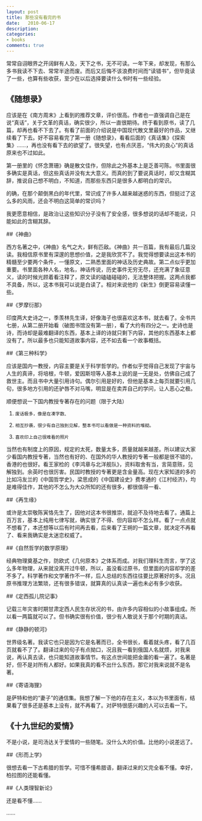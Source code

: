 ```yaml
---
layout: post
title: 那些没有看完的书
date:   2010-06-17
description: 
categories:
- books
comments: true
---
```

常常自诩眼界之开阔鲜有人及，天下之书，无不可读。一年下来，却发现，有那么多书我读不下去、常常半途而废。而后又后悔不该浪费时间而“读错书”，但毕竟读了一些，也算有些收获，至少在以后选择要读什么书时有一些经验。      


## 《随想录》 

应该是在《南方周末》上看到的推荐文章，评价很高。作者也一直强调自己是在说“真话”，关于文革的真话，确实很少，所以一直很期待。终于看到原书，读了几篇，却再也看不下去了。有看了前面的介绍说是中国现代散文里最好的作品，又继续看了下去。好不容易看完了第一册《随想录》，看看后面的《真话集》《探索集》……，再也没有看下去的欲望了。很失望，也有点厌恶，“伟大的良心”的真话原来也不过如此。

第一册里的《怀念萧珊》确是散文佳作，但除此之外基本上是乏善可陈。书里面很多确实是真话，但这些真话并没有太大意义。而真的到了要说真话时，却又含糊其辞，推说自己想不明白，不知道，而那些东西只是很多人都明白的常识。

的确，在那个颠倒黑白的年代里，常识成了许多人越来越迷惑的东西，但挺过了这么多的风雨，还会不明白这简单的常识吗？

我更愿意相信，是政治让这些知识分子没有了安全感，很多想说的话却不能说，只能如此的含糊其辞。

##《神曲》 

西方名著之中，《神曲》名气之大，鲜有匹敌。《神曲》共一百篇，我有最后几篇没读。我相信原书里有深邃的思想价值，之是我欣赏不了。我觉得想要读出这本书的精髓至少要两个条件，一懂原文，二熟悉里面的神话及历史典故。第二点似乎更加重要。书里面各种人名，地名，神话传说，历史事件无穷无尽，还充满了象征意义，读的时候光顾着看注释了，原文读的磕磕碰碰的，无法整体把握。这两点我都不具备，所以，这本书我可以说是白读了。相对来说他的《新生》倒更容易读懂一些。

##《罗摩衍那》

印度两大史诗之一，季羡林先生译，好像海子也很喜欢这本书，就去看了。全书共七册，从第二册开始看（破图书馆没有第一册），看了大约有四分之一。史诗也是诗，而诗却是最难翻译的东西，基本上译的诗就只剩下内容，其他的东西基本上都没有了。所以最多也只能知道故事内容，还不如去看一个故事概括。

##《第三种科学》

 应该是国内一教授，内容主要是关于科学哲学的。作者似乎觉得自己发现了宇宙与人生的真谛，将培根，牛顿，爱因斯坦等人基本上说的是一无是处，仿佛自己成了救世主。而且书中大量引用诗句。偶尔引用是好的，但他是基本上每页就要引用几句，很多地方引用的还驴唇不对马嘴，明显是在卖弄自己的学问，让人恶心之极。

顺便想说一下国内教授专著存在的问题（限于大陆）

1.     废话极多，像是在凑字数、

2.     相互抄袭，很少有自己独到见解，整本书可以看做是一种资料的堆砌。

3.     喜欢印上自己很难看的照片

当然也有制度上的原因，规定的太死，数量太多，质量就越来越差。所以建议大家少看国内教授专著，当然也有好的、在国外的华人教授的专著一般都是很不错的，香港的也很好。看王家检的《李鸿章与北洋舰队》，资料取舍有当，言简意赅，见解独到。余英时也很厉害。民国时教授的专著更是含金量高。现在大家知道的多的比如冯友兰的《中国哲学史》，梁思成的《中国建设史》费孝通的《江村经济》，均是难得佳作，其他的不怎么为大众所知的还有很多，都很值得一看、

##《再生缘》 

或许是太崇敬陈寅恪先生了，因他对这本书很推崇，就迫不及待地去看了。通篇上百万言，基本上纯用七律写就，确实很了不得、但内容却不怎么样。看了一点点就不想看了，本还想等以后有时间再去看，后来看了王朔的一篇文章，就决定不再看了、看来我确实是太迷恋权威了。

##《自然哲学的数学原理》

经典物理奠基之作，防欧式《几何原本》之体系而成。对我们理科生而言，学了这么多年物理，从来就没离开过牛顿，所以，虽没看过原书，但里面的内容却学的差不多了。科学著作和文学著作不一样，后人总结的东西往往要比原著好的多。况且原书推理方法繁琐，还有很多错误，就算真的认真读一遍也未必有多少收获。

##《定西孤儿院记事》

记载三年灾害时期甘肃定西人民生存状况的书，由许多内容相似的小故事组成。所以看一两篇就可以了。但书确实很有价值，很少有人敢说关于那个时期的真话。

##《静静的顿河》

世界级名著。我读它也只是因为它是名著而已，全书很长，看着就头疼，看了几百页就看不了了。翻译过来的句子有点拗口，况且我一看到俄国人名就烦，对我来说，再认真去读，也只能知道故事情节。有这点世间能把金庸的看一遍了。名著是好，但不是对所有人都好。如果我真的看不出什么东西，那它对我来说就不是名著。

##《寄语海狸》 

是萨特和他的“妻子”的通信集。我想了解一下他的存在主义，本以为书里面有，结果看了很多还是基本上没有，就不再看了。对萨特很感兴趣的人可以去看一下。

## 《十九世纪的爱情》

不是小说，是司汤达关于爱情的一些随笔。没什么大的价值。比他的小说差远了。

##《形而上学》 

很想去看一下古希腊的哲学。可惜不懂希腊语，翻译过来的又完全看不懂。幸好，柏拉图的还能看懂。

##《人类理智新论》 

还是看不懂……

……